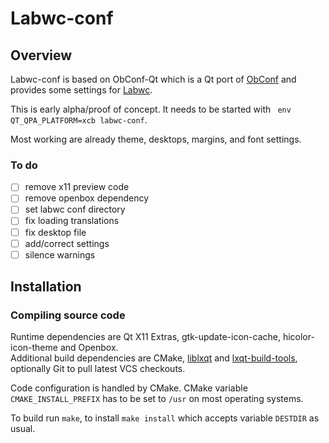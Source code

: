 # Labwc-conf

## Overview

Labwc-conf is based on ObConf-Qt which is a Qt port of [ObConf](http://openbox.org/wiki/ObConf:About) and provides some settings for [Labwc](https://labwc.github.io/).

This is early alpha/proof of concept. It needs to be started with ` env QT_QPA_PLATFORM=xcb labwc-conf`.

Most working are already theme, desktops, margins, and font settings.

### To do

- [ ] remove x11 preview code
- [ ] remove openbox dependency
- [ ] set labwc conf directory
- [ ] fix loading translations
- [ ] fix desktop file
- [ ] add/correct settings
- [ ] silence warnings

## Installation

### Compiling source code

Runtime dependencies are Qt X11 Extras, gtk-update-icon-cache, hicolor-icon-theme and Openbox.  
Additional build dependencies are CMake, [liblxqt](https://github.com/lxqt/liblxqt) and [lxqt-build-tools](https://github.com/lxqt/lxqt-build-tools),
optionally Git to pull latest VCS checkouts.

Code configuration is handled by CMake. CMake variable `CMAKE_INSTALL_PREFIX` has to be set to `/usr` on most operating systems.  

To build run `make`, to install `make install` which accepts variable `DESTDIR` as usual.  





